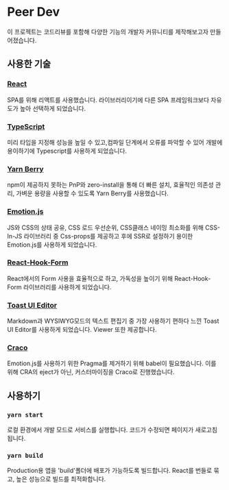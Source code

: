 # Peer Dev

이 프로젝트는 코드리뷰를 포함해 다양한 기능의 개발자 커뮤니티를 제작해보고자 만들어졌습니다.

## 사용한 기술

### [React](https://ko.reactjs.org/)
SPA를 위해 리액트를 사용했습니다.
라이브러리이기에 다른 SPA 프레임워크보다 자유도가 높아 선택하게 되었습니다.

### [TypeScript](https://www.typescriptlang.org/)
미리 타입을 지정해 성능을 높일 수 있고,컴파일 단계에서 오류를 파악할 수 있어
개발에 용이하기에 Typescript를 사용하게 되었습니다.

### [Yarn Berry](https://yarnpkg.com/)
npm이 제공하지 못하는 PnP와 zero-install을 통해
더 빠른 설치, 효율적인 의존성 관리, 가벼운 용량을 사용할 수 있도록 Yarn Berry를 사용했습니다.

### [Emotion.js](https://emotion.sh/docs/introduction)
JS와 CSS의 상태 공유, CSS 로드 우선순위, CSS클래스 네이밍 최소화를 위해
CSS-In-JS 라이브러리 중 Css-props를 제공하고 후에 SSR로 설정하기 용이한
Emotion.js를 사용하게 되었습니다.

### [React-Hook-Form](https://react-hook-form.com/)
React에서의 Form 사용을 효율적으로 하고, 가독성을 높이기 위해
React-Hook-Form 라이브러리를 사용하게 되었습니다.

### [Toast UI Editor](https://ui.toast.com/tui-editor)
Markdown과 WYSIWYG모드의 텍스트 편집기 중 가장 사용하기 편하다 느낀
Toast UI Editor를 사용하게 되었습니다. Viewer 또한 제공합니다.

### [Craco](https://www.npmjs.com/package/@craco/craco)
Emotion.js를 사용하기 위한 Pragma를 제거하기 위해 babel이 필요했습니다.
이를 위해 CRA의 eject가 아닌, 커스터마이징을 Craco로 진행했습니다.

## 사용하기

### `yarn start`
로컬 환경에서 개발 모드로 서비스를 실행합니다.
코드가 수정되면 페이지가 새로고침 됩니다.

### `yarn build`
Production용 앱을 'build'폴더에 배포가 가능하도록 빌드합니다.
React를 번들로 묶고, 높은 성능으로 빌드를 최적화합니다.
